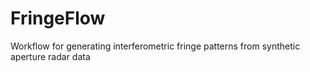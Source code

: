 # FringeFlow
Workflow for generating interferometric fringe patterns from synthetic aperture radar data
